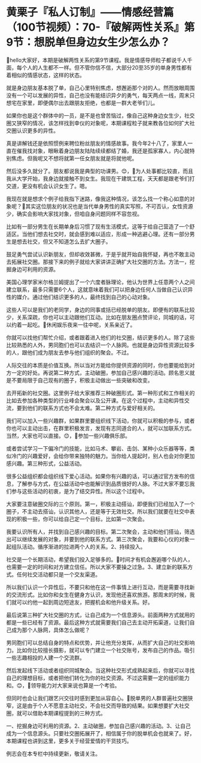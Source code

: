 # 黄栗子『私人订制』——情感经营篇（100节视频）：70-『破解两性关系』第9节：想脱单但身边女生少怎么办？

🎼hello大家好，本期是破解两性关系的第9节课程。我是情感导师粒子都说千人千面，每个人的人生都不一样。但不管你信不信，大部分20至35岁的单身男性都有着相似的情感状态，这样的状态。

就是身边朋友基本脱了单，自己心里特别焦虑，想邂逅那个对的人。然而放眼周围没有一个可以发展的异性，自己也没有能结识异夕的勇气，每天两点一线，周末只想宅在家里，即便偶尔出去跟朋友拒绝，也都是一群大老爷们儿。

如果你也是这个群体中的一员，是不是也曾苦恼过，像自己这种身边女生少，社交圈又狭窄的情况，该怎样找到幸仪的对象呢，本期课程粒子就来教各位如何扩大社交圈认识更多的异性。

真是讲解钱还是依照惯例来聘位粉丝朋友的情感故事。我今年2十八了，家里人一直在催我找对象，眼瞅着身边朋友陆陆续续都结了婚，我还是孤家寡人，内心就特别焦虑。但我呢又不想将就第一任女朋友就是将就他呢。

然后没多久就分了。朋友都说我是典型的功课男。😊，🎼为人处事都比较直，而且我从大学开始，我身边就接触不到女生。我现在干建筑工程，天天都是跟老爷们打交道，更没有机会认识女生了。嗯。

我现在就是想求个例子给我指下迷路，像我这种情况，该怎么找一个称心如意的对象呢？🎼其实这位朋友的状况也是当代单身男性的真实写照，不可否认，女性资源少，确实会影响大家找对象，但咱自身问题同样不容忽视。

比如有一部分男生在长期单身后习惯了现有生活模式，这等于给自己营造了一个舒适区。当他们想去社交时，就会感到难以适应，形成一种逃避心理。还有一部分男生是想去社交，但又不知道怎么去扩大圈子。

鼓足勇气尝试认识新朋友，但却收效甚微，于是乎就开始自我怀疑，再也不敢主动去拓展社交圈。那接下来的例子就给大家讲讲正确扩大社交圈的方法。方法一，挖掘身边可利用的资源。

美国心理学家米尔格兰姆提出了一个六度者脉理论，他认为世界上任意两个人之间建立联系，最多只需要6个人，这就意味着我们可以把身边任何人当做自己认识异性的媒介。通过他们结识更多的人，最终找到自己的心动对象。

这些人可以是我们的老同学，身边的同事或括已经脱单的朋友。即便有的联系比较少，关系深疏，你也可以主动跟他们互动。比如在朋友圈点赞评论，同城的话，可以约着一起吃。🎼休闲娱乐夜来一往中呢，关系亲近了。

你就可以找他们帮忙介绍，或者跟着进入他们的社交圈，结识更多的人。除了这些比较熟悉的人外，男同胞们也可以去结识一个人脉网。也就是身边异性资源比较多的人，跟他们成为朋友去参与他们组织的聚会。不过。

人际交往的本质是价值互换。所以当对方能给你提供资源的同时，你也要能给到对方一定的好处。再说第二种方式，主动破圈，参加自己感兴趣的活动。顾名思义就是不要局限于自己现有的圈子，积极主动做出一些突破和改变。

去开拓新的社交圈。这里例子给大家推荐三种破圈形式。第一种形式和工作相关的比如去参加各种类型的行业峰会聚会以及公开课。在这个过程中，主动和异性交流，要到他们的联系方式也不会太难。第二种方式与爱好相关的。

我们可以加入一些兴趣群，如果群里要组织线下活动，你就可以积极的参与，或者你也可以主动出击，在群里积极发言，发现有志同道合的人，就可以加联系方式。当然，大家也可以直接。😊，🎼参加一些兴趣俱乐部。

或者尝试学习一下偏冷门的技能，比如马术、攀岩、击剑、某种小众乐器等等，类似冷门的兴趣爱好，会给你带来独特的魅力。当你给人提起时，别人也会对你更加感兴趣。第三种形式，公益活动。

很多公益组织都会组织线下爱心活动。如果你有兴趣的话，可以通过官方发布的信息，了解参与方式，在公益活动中也能解识到品质很好的人脉。不过大家不要忘我们参与这些活动的初衷，是为了结交异性。所以这个过程中。

大家要注意破圈交际的三个原则。第一，积极主动搭讪，即便我们已经加入了一个圈子，不主动去搭讪，认识其他人，还是等于无效社交。所以我们就要在社交中表现的积极一些，你可以给自己定一个目标，比如第一次聚会。

我要认识所有人，并找到自己感兴趣的目标。第二次聚会，主动和他们搭讪，筛选出可以继续发展的对象，并要到他的联系方式。第三次聚会，我要和心仪的对象一起组队活动。循序渐进的拉进两个人的关系。2、持续投入。

社交是一个长期活动，希望我们投入足够多的。🎼时间才有机会邂逅哪个队的人，也需要一定的时间和对方建立信任。所以大家不要操之过急。3、建立新的联系方式。任何社交活动都只是一个交友渠道。

所以我们认识一个异性后，不要只和他在这一件事情上进行互动，而是需要寻找新的交流形式。比如你和女生在健身方认识，发现他还喜欢旅游。那周末的时候，我们就可以约他一起到周边短途友，把握机会和他升级关系。好。

最后说第三种扩大社交圈的方式，让自己成为一个信息源头。前面两种方式就用的都是一些已经有了资源。最后这种方式就需要我们自己去主动开拓渠道，让我们自己成为那个人脉网，具体怎么做呢？

男同胞们可以总结自身的特点和优势，并让他充分发挥，从而扩大自己的社交影响力。比如你比较擅长摄影，就可以专门建立一个社交账号，发布自己的作品。吸引一些志趣相投的人建一个交流群。

然后发起线下活动或者组织同城聚会。当这种社交形式成熟起来后，你就可以寻找自己的理想目标，或者把他们转化为你的社交资源。不过这需要一定的组织能力和。😊，🎼领导能力对大家来说也算是一个考验。

但同时也会让我们跟艺兴交往时感到更加从容自心。🎼脱单男的人群普遍社交圈狭窄，这是由于个人不愿意主动社交，不会社交而导致的结果。如果想要扩大社交圈，就可以借助本期课程提到的三种方式。

一、挖掘身边可利用的资源。2、主动破圈，参加自己感兴趣的活动。3、让自己成为一个信息源头。只要社交圈拓展开了，相信属于你的脱单机会也就来了。好，本期课程也讲到这里，更多关于经营爱情的干货技巧。

例志会在本专栏中持续更新，敬请关注。